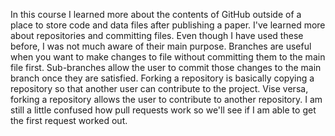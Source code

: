 In this course I learned more about the contents of GitHub outside of a place to store code and data files after publishing a paper. I've learned more about repositories and committing files. Even though I have used these before,
I was not much aware of their main purpose. Branches are useful when you want to make changes to file without committing them to the main file first. Sub-branches allow the user to commit those changes to the main branch once they are 
satisfied. Forking a repository is basically copying a repository so that another user can contribute to the project. Vise versa, forking a repository allows the user to contribute to another repository. I am still a little confused how 
pull requests work so we'll see if I am able to get the first request worked out. 
